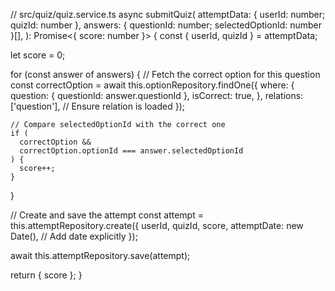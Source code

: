 // src/quiz/quiz.service.ts
async submitQuiz(
  attemptData: { userId: number; quizId: number },
  answers: { questionId: number; selectedOptionId: number }[],
): Promise<{ score: number }> {
  const { userId, quizId } = attemptData;

  let score = 0;

  for (const answer of answers) {
    // Fetch the correct option for this question
    const correctOption = await this.optionRepository.findOne({
      where: {
        question: { questionId: answer.questionId },
        isCorrect: true,
      },
      relations: ['question'], // Ensure relation is loaded
    });

    // Compare selectedOptionId with the correct one
    if (
      correctOption &&
      correctOption.optionId === answer.selectedOptionId
    ) {
      score++;
    }
  }

  // Create and save the attempt
  const attempt = this.attemptRepository.create({
    userId,
    quizId,
    score,
    attemptDate: new Date(), // Add date explicitly
  });

  await this.attemptRepository.save(attempt);

  return { score };
}

